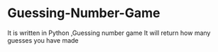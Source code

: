 # Guessing-Number-Game
It is written in Python ,Guessing number game 
It will return how many guesses you have made 
